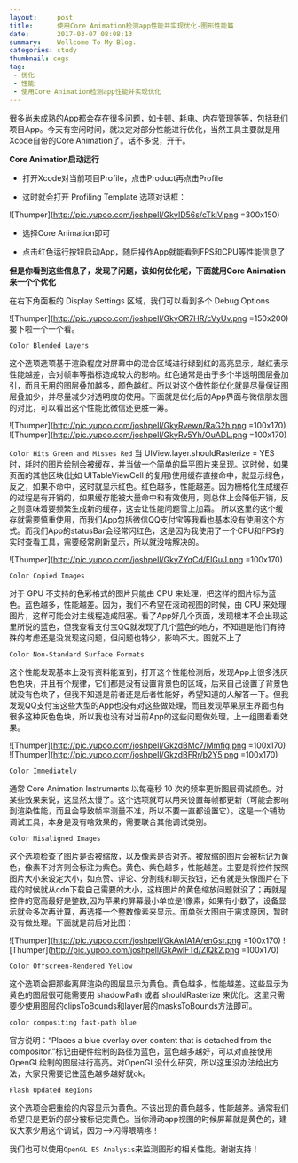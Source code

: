 ```yaml
---
layout:     post
title:      使用Core Animation检测app性能并实现优化-图形性能篇
date:       2017-03-07 08:08:13
summary:    Wellcome To My Blog.
categories: study
thumbnail: cogs
tag:
 - 优化
 - 性能
 - 使用Core Animation检测app性能并实现优化
---
```


很多尚未成熟的App都会存在很多问题，如卡顿、耗电、内存管理等等，包括我们项目App。今天有空闲时间，就决定对部分性能进行优化，当然工具主要就是用Xcode自带的Core Animation了。话不多说，开干。

**Core Animation启动运行**

- 打开Xcode对当前项目Profile，点击Product再点击Profile

- 这时就会打开 Profiling Template 选项对话框：

![Thumper](http://pic.yupoo.com/joshpell/GkyID56s/cTkiV.png =300x150)

- 选择Core Animation即可

- 点击红色运行按钮启动App，随后操作App就能看到FPS和CPU等性能信息了

**但是你看到这些信息了，发现了问题，该如何优化呢，下面就用Core Animation来一个个优化**

在右下角面板的 Display Settings 区域，我们可以看到多个 Debug Options

![Thumper](http://pic.yupoo.com/joshpell/GkyOR7HR/cVyUv.png =150x200)
接下啦一个一个看。

```Color Blended Layers```

这个选项选项基于渲染程度对屏幕中的混合区域进行绿到红的高亮显示，越红表示性能越差，会对帧率等指标造成较大的影响。红色通常是由于多个半透明图层叠加引，而且无用的图层叠加越多，颜色越红。所以对这个做性能优化就是尽量保证图层叠加少，并尽量减少对透明度的使用。下面就是优化后的App界面与微信朋友圈的对比，可以看出这个性能比微信还更胜一筹。

![Thumper](http://pic.yupoo.com/joshpell/GkyRvewn/RaG2h.png =100x170)
![Thumper](http://pic.yupoo.com/joshpell/GkyRv5Yh/OuADL.png =100x170)

```Color Hits Green and Misses Red```
当 UIView.layer.shouldRasterize = YES 时，耗时的图片绘制会被缓存，并当做一个简单的扁平图片来呈现。这时候，如果页面的其他区块(比如 UITableViewCell 的复用)使用缓存直接命中，就显示绿色，反之，如果不命中，这时就显示红色。红色越多，性能越差。因为栅格化生成缓存的过程是有开销的，如果缓存能被大量命中和有效使用，则总体上会降低开销，反之则意味着要频繁生成新的缓存，这会让性能问题雪上加霜。
所以这里的这个缓存就需要慎重使用，而我们App包括微信QQ支付宝等我看也基本没有使用这个方式。而我们App的statusBar会经常闪红色，这是因为我使用了一个CPU和FPS的实时查看工具，需要经常刷新显示，所以就没啥解决的。

![Thumper](http://pic.yupoo.com/joshpell/GkyZYqCd/ElGuJ.png =100x170)

```Color Copied Images```

对于 GPU 不支持的色彩格式的图片只能由 CPU 来处理，把这样的图片标为蓝色。蓝色越多，性能越差。因为，我们不希望在滚动视图的时候，由 CPU 来处理图片，这样可能会对主线程造成阻塞。看了App好几个页面，发现根本不会出现这里所说的蓝色，但我查看支付宝QQ就发现了几个蓝色的地方，不知道是他们有特殊的考虑还是没发现这问题，但问题也特少，影响不大。图就不上了

```Color Non-Standard Surface Formats```

这个性能发现基本上没有资料能查到，打开这个性能检测后，发现App上很多浅灰色色块，并且有个规律，它们都是没有设置背景色的区域，后来自己设置了背景色就没有色块了，但我不知道是前者还是后者性能好，希望知道的人解答一下。但我发现QQ支付宝这些大型的App也没有对这些做处理，而且发现苹果原生界面也有很多这种灰色色块，所以我也没有对当前App的这些问题做处理，上一组图看看效果。

![Thumper](http://pic.yupoo.com/joshpell/GkzdBMc7/Mmfig.png =100x170)
![Thumper](http://pic.yupoo.com/joshpell/GkzdBFRr/b2Y5.png =100x170)

```Color Immediately```

通常 Core Animation Instruments 以每毫秒 10 次的频率更新图层调试颜色。对某些效果来说，这显然太慢了。这个选项就可以用来设置每帧都更新（可能会影响到渲染性能，而且会导致帧率测量不准，所以不要一直都设置它）。这是一个辅助调试工具，本身是没有啥效果的，需要联合其他调试类别。

```Color Misaligned Images```

这个选项检查了图片是否被缩放，以及像素是否对齐。被放缩的图片会被标记为黄色，像素不对齐则会标注为紫色。黄色、紫色越多，性能越差。主要是将控件按照图片大小来设定大小，如点赞、评论、分割线和聊天按钮，还有就是头像图片在下载的时候就从cdn下载自己需要的大小，这样图片的黄色缩放问题就没了；再就是控件的宽高最好是整数,因为苹果的屏幕最小单位是1像素，如果有小数了，设备显示就会多次再计算，再选择一个整数像素来显示。而单张大图由于需求原因，暂时没有做处理。下面就是前后对比图：

![Thumper](http://pic.yupoo.com/joshpell/GkAwlA1A/enGsr.png =100x170)
![Thumper](http://pic.yupoo.com/joshpell/GkAwlFTd/ZlQk2.png =100x170)

```Color Offscreen-Rendered Yellow```

这个选项会把那些离屏渲染的图层显示为黄色。黄色越多，性能越差。这些显示为黄色的图层很可能需要用 shadowPath 或者 shouldRasterize 来优化。这里只需要少使用图层的clipsToBounds和layer层的masksToBounds方法即可。

```color compositing fast-path blue```

官方说明：“Places a blue overlay over content that is detached from the compositor.”标记由硬件绘制的路径为蓝色，蓝色越多越好，可以对直接使用OpenGL绘制的图层进行高亮。对OpenGL没什么研究，所以这里没办法给出方法，大家只需要记住蓝色越多越好就ok。

```Flash Updated Regions```

这个选项会把重绘的内容显示为黄色。不该出现的黄色越多，性能越差。通常我们希望只是更新的部分被标记完黄色。当你滑动app视图的时候屏幕就是黄色的，建议大家少用这个调试，因为——>闪得眼睛疼！

我们也可以使用```OpenGL ES Analysis```来监测图形的相关性能。谢谢支持！






